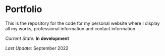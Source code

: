 # Portfolio

This is the repository for the code for my personal website where I display all my works, professional information and contact information.

*Current State:* **In development**

*Last Update:* September 2022
